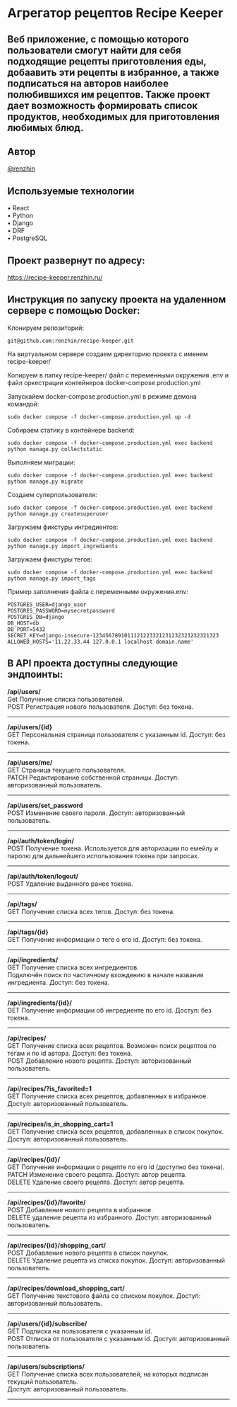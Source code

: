# Агрегатор рецептов Recipe Keeper

## Веб приложение, с помощью которого пользователи смогут найти для себя подходящие рецепты приготовления еды, добаавить эти рецепты в избранное, а также подписаться на авторов наиболее полюбившихся им рецептов. Также проект дает возможность формировать список продуктов, необходимых для приготовления любимых блюд.

##  Автор
[@renzhin](https://github.com/renzhin)

## Используемые технологии
•   React<br>
•   Python<br>
•   Django<br>
•   DRF<br>
•   PostgreSQL<br>

## Проект развернут по адресу:
https://recipe-keeper.renzhin.ru/


## Инструкция по запуску проекта на удаленном сервере с помощью Docker:

Клонируем репозиторий:
````
git@github.com:renzhin/recipe-keeper.git
````

На виртуальном сервере создаем директорию проекта с именем recipe-keeper/

Копируем в папку recipe-keeper/ файл с переменными окружения .env и файл оркестрации контейнеров docker-compose.production.yml

Запускайем docker-compose.production.yml в режиме демона командой:
````
sudo docker compose -f docker-compose.production.yml up -d 
````

Собираем статику в контейнере backend:
````
sudo docker compose -f docker-compose.production.yml exec backend python manage.py collectstatic
````

Выполняем миграции:
````
sudo docker compose -f docker-compose.production.yml exec backend python manage.py migrate
````

Создаем суперпользователя:
````
sudo docker compose -f docker-compose.production.yml exec backend python manage.py createsuperuser
````

Загружаем фикстуры ингредиентов:
````
sudo docker compose -f docker-compose.production.yml exec backend python manage.py import_ingredients
````

Загружаем фикстуры тегов:
````
sudo docker compose -f docker-compose.production.yml exec backend python manage.py import_tags
````

Пример заполнения файла с переменными окружения.env:
````
POSTGRES_USER=django_user
POSTGRES_PASSWORD=mysecretpassword
POSTGRES_DB=django
DB_HOST=db
DB_PORT=5432
SECRET_KEY=django-insecure-1234567891011121223321231232323232321323
ALLOWED_HOSTS='11.22.33.44 127.0.0.1 localhost domain.name'
````

## В API проекта доступны следующие эндпоинты:

**/api/users/**<br>
Get Получение списка пользователей.<br>
POST Регистрация нового пользователя. Доступ: без токена.
***

**/api/users/{id}**<br>
GET Персональная страница пользователя с указанным id. Доступ: без токена.
***

**/api/users/me/**<br>
GET Страница текущего пользователя.<br>
PATCH Редактирование собственной страницы. Доступ: авторизованный пользователь.
***

**/api/users/set_password**<br>
POST Изменение своего пароля. Доступ: авторизованный пользователь.
***

**/api/auth/token/login/**<br>
POST Получение токена. Используется для авторизации по емейлу и паролю для дальнейшего использования токена при запросах.
***

**/api/auth/token/logout/**<br>
POST Удаление выданного ранее токена.
***

**/api/tags/**<br>
GET Получение списка всех тегов. Доступ: без токена.
***

**/api/tags/{id}**<br>
GET Получение информации о теге о его id. Доступ: без токена.
***

**/api/ingredients/**<br>
GET Получение списка всех ингредиентов. <br>Подключён поиск по частичному вхождению в начале названия ингредиента. Доступ: без токена.
***

**/api/ingredients/{id}/**<br>
GET Получение информации об ингредиенте по его id. Доступ: без токена.
***

**/api/recipes/**<br>
GET Получение списка всех рецептов. Возможен поиск рецептов по тегам и по id автора. Доступ: без токена.<br>
POST Добавление нового рецепта. Доступ: авторизованный пользователь.
***

**/api/recipes/?is_favorited=1**<br>
GET Получение списка всех рецептов, добавленных в избранное. Доступ: авторизованный пользователь.
***

**/api/recipes/is_in_shopping_cart=1**<br>
GET Получение списка всех рецептов, добавленных в список покупок. Доступ: авторизованный пользователь.
***

**/api/recipes/{id}/**<br>
GET Получение информации о рецепте по его id (доступно без токена).<br>
PATCH Изменение своего рецепта. Доступ: автор рецепта.<br>
DELETE Удаление своего рецепта. Доступ: автор рецепта.
***

**/api/recipes/{id}/favorite/**<br>
POST Добавление нового рецепта в избранное.<br>
DELETE удаление рецепта из избранного. Доступ: авторизованный пользователь.
***

**/api/recipes/{id}/shopping_cart/**<br>
POST Добавление нового рецепта в список покупок.<br>
DELETE Удаление рецепта из списка покупок. Доступ: авторизованный пользователь.
***

**/api/recipes/download_shopping_cart/**<br>
GET Получение текстового файла со списком покупок. Доступ: авторизованный пользователь.
***

**/api/users/{id}/subscribe/**<br>
GET Подписка на пользователя с указанным id.<br>
POST Отписка от пользователя с указанным id. Доступ: авторизованный пользователь.
***

**/api/users/subscriptions/**<br>
GET Получение списка всех пользователей, на которых подписан текущий пользователь. <br>Доступ: авторизованный пользователь.
***